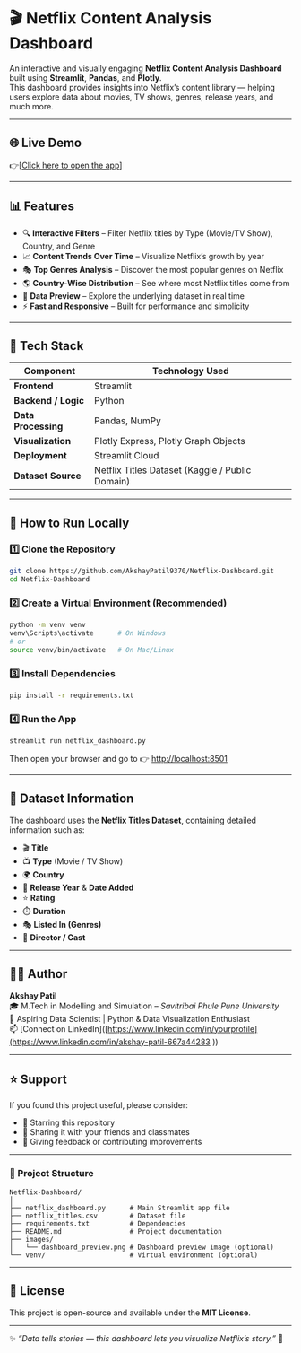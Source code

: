 # 🎬 Netflix Content Analysis Dashboard

An interactive and visually engaging **Netflix Content Analysis Dashboard** built using **Streamlit**, **Pandas**, and **Plotly**.  
This dashboard provides insights into Netflix’s content library — helping users explore data about movies, TV shows, genres, release years, and much more.

---

## 🌐 Live Demo

👉[[Click here to open the app](https://netflix-dashboard-byakshaypatil.streamlit.app/)]

---

## 📊 Features

- 🔍 **Interactive Filters** – Filter Netflix titles by Type (Movie/TV Show), Country, and Genre  
- 📈 **Content Trends Over Time** – Visualize Netflix’s growth by year  
- 🎭 **Top Genres Analysis** – Discover the most popular genres on Netflix  
- 🌎 **Country-Wise Distribution** – See where most Netflix titles come from  
- 🧾 **Data Preview** – Explore the underlying dataset in real time  
- ⚡ **Fast and Responsive** – Built for performance and simplicity  

---

## 🧠 Tech Stack

| Component | Technology Used |
|------------|----------------|
| **Frontend** | Streamlit |
| **Backend / Logic** | Python |
| **Data Processing** | Pandas, NumPy |
| **Visualization** | Plotly Express, Plotly Graph Objects |
| **Deployment** | Streamlit Cloud |
| **Dataset Source** | Netflix Titles Dataset (Kaggle / Public Domain) |

---

## 🚀 How to Run Locally

### 1️⃣ Clone the Repository
```bash
git clone https://github.com/AkshayPatil9370/Netflix-Dashboard.git
cd Netflix-Dashboard
```

### 2️⃣ Create a Virtual Environment (Recommended)
```bash
python -m venv venv
venv\Scripts\activate      # On Windows
# or
source venv/bin/activate   # On Mac/Linux
```

### 3️⃣ Install Dependencies
```bash
pip install -r requirements.txt
```

### 4️⃣ Run the App
```bash
streamlit run netflix_dashboard.py
```

Then open your browser and go to 👉 [http://localhost:8501](http://localhost:8501)

---

## 🧾 Dataset Information

The dashboard uses the **Netflix Titles Dataset**, containing detailed information such as:
- 🎬 **Title**  
- 📺 **Type** (Movie / TV Show)  
- 🌍 **Country**  
- 📅 **Release Year** & **Date Added**  
- ⭐ **Rating**  
- ⏱️ **Duration**  
- 🎭 **Listed In (Genres)**  
- 🎥 **Director / Cast**

---

## 👨‍💻 Author

**Akshay Patil**  
🎓 M.Tech in Modelling and Simulation – *Savitribai Phule Pune University*  
💼 Aspiring Data Scientist | Python & Data Visualization Enthusiast  
📫 [Connect on LinkedIn]([https://www.linkedin.com/in/yourprofile](https://www.linkedin.com/in/akshay-patil-667a44283 ))  

---

## ⭐ Support

If you found this project useful, please consider:

- 🌟 Starring this repository  
- 🔗 Sharing it with your friends and classmates  
- 💬 Giving feedback or contributing improvements  

---

### 🧩 Project Structure

```
Netflix-Dashboard/
│
├── netflix_dashboard.py      # Main Streamlit app file
├── netflix_titles.csv        # Dataset file
├── requirements.txt          # Dependencies
├── README.md                 # Project documentation
├── images/
│   └── dashboard_preview.png # Dashboard preview image (optional)
└── venv/                     # Virtual environment (optional)
```

---

## 🏁 License

This project is open-source and available under the **MIT License**.

---

✨ *“Data tells stories — this dashboard lets you visualize Netflix’s story.”* 🎥


